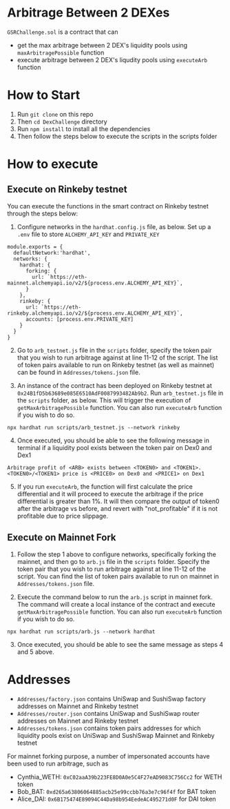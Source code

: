 # Arbitrage Between 2 DEXes
``GSRChallenge.sol`` is a contract that can 
* get the max arbitrage between 2 DEX's liquidity pools using ``maxArbitragePossible`` function
* execute arbitrage between 2 DEX's liqudity pools using `executeArb` function

# How to Start
1. Run ``git clone`` on this repo
2. Then ``cd DexChallenge`` directory
3. Run ``npm install`` to install all the dependencies
4. Then follow the steps below to execute the scripts in the scripts folder

# How to execute
## Execute on Rinkeby testnet
You can execute the functions in the smart contract on Rinkeby testnet through the steps below:
1. Configure networks in the ``hardhat.config.js`` file, as below. Set up a ``.env`` file to store ``ALCHEMY_API_KEY`` and ``PRIVATE_KEY``
```
module.exports = {
  defaultNetwork:'hardhat',
  networks: {
    hardhat: {
      forking: {
        url: `https://eth-mainnet.alchemyapi.io/v2/${process.env.ALCHEMY_API_KEY}`,
      } 
    },
    rinkeby: {
      url: `https://eth-rinkeby.alchemyapi.io/v2/${process.env.ALCHEMY_API_KEY}`,
      accounts: [process.env.PRIVATE_KEY]
    }
  }
}
```
2. Go to ``arb_testnet.js`` file in the ``scripts`` folder, specify the token pair that you wish to run arbitrage against at line 11-12 of the script. The list of token pairs available to run on Rinkeby testnet (as well as mainnet) can be found in ``Addresses/tokens.json`` file. 
   
3. An instance of the contract has been deployed on Rinkeby testnet at ``0x24B1fD5b63689e085E6510AdF0087993482Ab9b2``. Run ``arb_testnet.js`` file in the ``scripts`` folder, as below. This will trigger the execution of ``getMaxArbitragePossible`` function. You can also run ``executeArb`` function if you wish to do so.
```
npx hardhat run scripts/arb_testnet.js --network rinkeby
```
4. Once executed, you should be able to see the following message in terminal if a liquidity pool exists between the token pair on Dex0 and Dex1

```
Arbitrage profit of <ARB> exists between <TOKEN0> and <TOKEN1>. <TOKEN0>/<TOKEN1> price is <PRICE0> on Dex0 and <PRICE1> on Dex1
```
5. If you run ``executeArb``, the function will first calculate the price differential and it will proceed to execute the arbitrage if the price differential is greater than 1%. It will then compare the output of token0 after the arbitrage vs before, and revert with "not_profitable" if it is not profitable due to price slippage.
## Execute on Mainnet Fork
1. Follow the step 1 above to configure networks, specifically forking the mainnet, and then go to ``arb.js`` file in the ``scripts`` folder. Specify the token pair that you wish to run arbitrage against at line 11-12 of the script. You can find the list of token pairs available to run on mainnet in ``Addresses/tokens.json`` file.

2. Execute the command below to run the ``arb.js`` script in mainnet fork. The command will create a local instance of the contract and execute ``getMaxArbitragePossible`` function. You can also run ``executeArb`` function if you wish to do so.
```
npx hardhat run scripts/arb.js --network hardhat
```
3. Once executed, you should be able to see the same message as steps 4 and 5 above.

# Addresses
* ``Addresses/factory.json`` contains UniSwap and SushiSwap factory addresses on Mainnet and Rinkeby testnet
* ``Addresses/router.json`` contains UniSwap and SushiSwap router addresses on Mainnet and Rinkeby testnet
* ``Addresses/tokens.json`` contains token pairs addresses for which liquidity pools exist on UniSwap and SushiSwap Mainnet and Rinkeby testnet

For mainnet forking purpose, a number of impersonated accounts have been used to run arbitrage, such as 
* Cynthia_WETH: ``0xC02aaA39b223FE8D0A0e5C4F27eAD9083C756Cc2`` for WETH token
* Bob_BAT: ``0xd265a63806064885acb25e99ccbb76a3e7c96f4f`` for BAT token
* Alice_DAI: ``0x6B175474E89094C44Da98b954EedeAC495271d0F`` for DAI token
